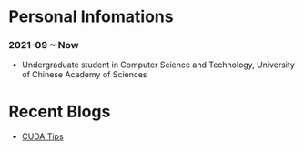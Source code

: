 # Personal Infomations

### 2021-09 ~ Now
 - Undergraduate student in Computer Science and Technology, University of Chinese Academy of Sciences

# Recent Blogs

 - [CUDA Tips](./Blogs/Blog2024/CUDA_tips.md)

